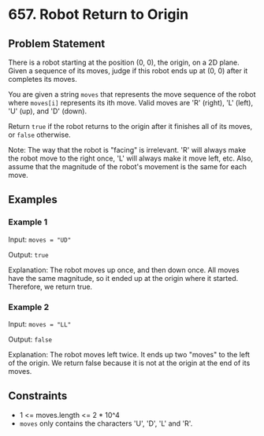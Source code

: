 # 657. Robot Return to Origin

## Problem Statement

There is a robot starting at the position (0, 0), the origin, on a 2D plane. Given a sequence of its moves, judge if this robot ends up at (0, 0) after it completes its moves.

You are given a string `moves` that represents the move sequence of the robot where `moves[i]` represents its ith move. Valid moves are 'R' (right), 'L' (left), 'U' (up), and 'D' (down).

Return `true` if the robot returns to the origin after it finishes all of its moves, or `false` otherwise.

Note: The way that the robot is "facing" is irrelevant. 'R' will always make the robot move to the right once, 'L' will always make it move left, etc. Also, assume that the magnitude of the robot's movement is the same for each move.

## Examples

### Example 1

Input: `moves = "UD"`

Output: `true`

Explanation: The robot moves up once, and then down once. All moves have the same magnitude, so it ended up at the origin where it started. Therefore, we return true.

### Example 2

Input: `moves = "LL"`

Output: `false`

Explanation: The robot moves left twice. It ends up two "moves" to the left of the origin. We return false because it is not at the origin at the end of its moves.

## Constraints

- 1 <= moves.length <= 2 * 10^4
- `moves` only contains the characters 'U', 'D', 'L' and 'R'.
